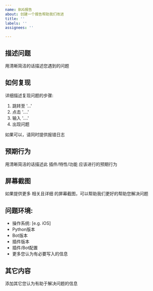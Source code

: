 ```yaml
---
name: BUG报告
about: 创建一个报告帮助我们改进
title: ''
labels: ''
assignees: ''

---
```


## **描述问题**
用清晰简洁的话描述您遇到的问题

## **如何复现**
详细描述复现问题的步骤:
1. 跳转至 '...'
2. 点击 '....'
3. 输入 '....'
4. 出现问题

如果可以，请同时提供报错日志

## **预期行为**
用清晰简洁的话描述此 插件/特性/功能 应该进行的预期行为

## **屏幕截图**
如果提供更多 相关且详细 的屏幕截图，可以帮助我们更好的帮助您解决问题

## **问题环境:**
 - 操作系统: [e.g. iOS]
 - Python版本
 - Bot版本
 - 插件版本
 - 插件/Bot配置
 - 更多您认为有必要写入的信息

## **其它内容**
添加其它您认为有助于解决问题的信息
